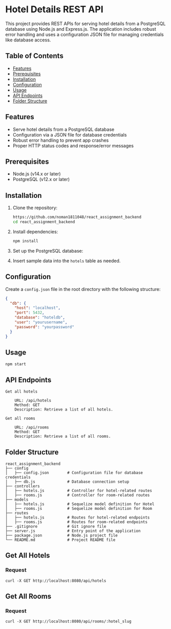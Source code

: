 # Hotel Details REST API

This project provides REST APIs for serving hotel details from a PostgreSQL database using Node.js and Express.js. The application includes robust error handling and uses a configuration JSON file for managing credentials like database access.

## Table of Contents

- [Features](#features)
- [Prerequisites](#prerequisites)
- [Installation](#installation)
- [Configuration](#configuration)
- [Usage](#usage)
- [API Endpoints](#api-endpoints)
- [Folder Structure](#folder_structure)


## Features

- Serve hotel details from a PostgreSQL database
- Configuration via a JSON file for database credentials
- Robust error handling to prevent app crashes
- Proper HTTP status codes and response/error messages

## Prerequisites

- Node.js (v14.x or later)
- PostgreSQL (v12.x or later)

## Installation

1. Clone the repository:
    ```bash
    https://github.com/noman1811048/react_assignment_backend
    cd react_assignment_backend
    ```

2. Install dependencies:
    ```bash
    npm install
    ```

3. Set up the PostgreSQL database:
  

4. Insert sample data into the `hotels` table as needed.

## Configuration

Create a `config.json` file in the root directory with the following structure:

```json
{
  "db": {
    "host": "localhost",
    "port": 5432,
    "database": "hoteldb",
    "user": "yourusername",
    "password": "yourpassword"
  }
}
```
## Usage 
``` npm start ```

## API Endpoints
```
Get all hotels

    URL: /api/hotels
    Method: GET
    Description: Retrieve a list of all hotels.

Get all rooms

    URL: /api/rooms
    Method: GET
    Description: Retrieve a list of all rooms.
```
## Folder Structure
```
react_assignment_backend
├── config
│   ├── config.json        # Configuration file for database credentials
│   ├── db.js              # Database connection setup
├── controllers
│   ├── hotels.js          # Controller for hotel-related routes
│   ├── rooms.js           # Controller for room-related routes
├── models
│   ├── hotels.js          # Sequelize model definition for Hotel
│   ├── rooms.js           # Sequelize model definition for Room
├── routes
│   ├── hotels.js          # Routes for hotel-related endpoints
│   ├── rooms.js           # Routes for room-related endpoints
├── .gitignore             # Git ignore file
├── server.js              # Entry point of the application
├── package.json           # Node.js project file
└── README.md              # Project README file
```
## Get All Hotels
### Request
```
curl -X GET http://localhost:8080/api/hotels
```
## Get All Rooms
### Request
```
curl -X GET http://localhost:8080/api/rooms/:hotel_slug
```
